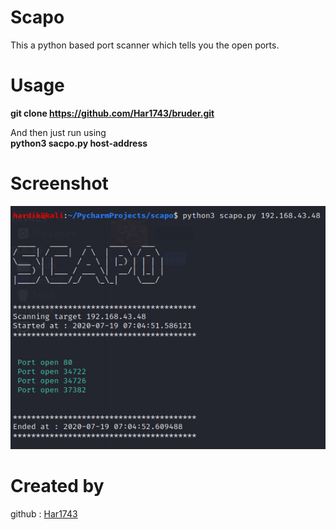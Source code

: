 # Scapo
This a python based port scanner which tells you the open ports.

# Usage 

**git clone https://github.com/Har1743/bruder.git** <br/>

And then just run using <br/>
**python3 sacpo.py host-address**

# Screenshot

![](scapo.png)

# Created by

github : [Har1743](https://github.com/Har1743)
